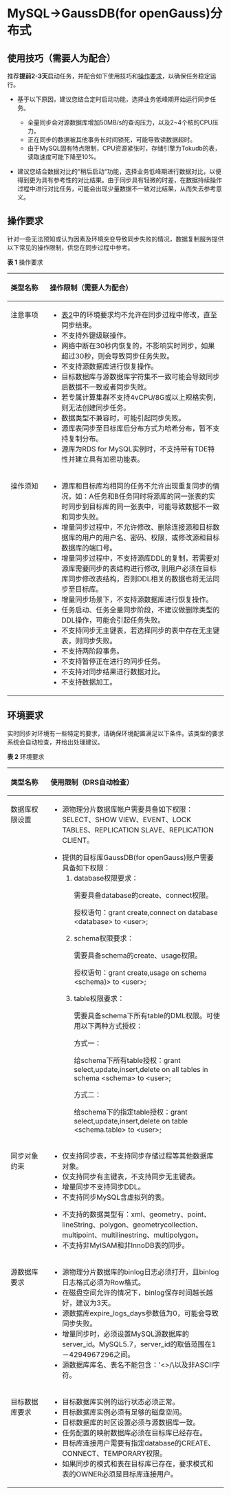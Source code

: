 # MySQL-\>GaussDB\(for openGauss\)分布式<a name="drs_04_0104"></a>

## 使用技巧（需要人为配合）<a name="section1172211417013"></a>

推荐**提前2-3天**启动任务，并配合如下使用技巧和[操作要求](#section972314419010)，以确保任务稳定运行。

-   基于以下原因，建议您结合定时启动功能，选择业务低峰期开始运行同步任务。
    -   全量同步会对源数据库增加50MB/s的查询压力，以及2\~4个核的CPU压力。
    -   正在同步的数据被其他事务长时间锁死，可能导致读数据超时。
    -   由于MySQL固有特点限制，CPU资源紧张时，存储引擎为Tokudb的表，读取速度可能下降至10%。

-   建议您结合数据对比的“稍后启动“功能，选择业务低峰期进行数据对比，以便得到更为具有参考性的对比结果。由于同步具有轻微的时差，在数据持续操作过程中进行对比任务，可能会出现少量数据不一致对比结果，从而失去参考意义。

## 操作要求<a name="section972314419010"></a>

针对一些无法预知或认为因素及环境突变导致同步失败的情况，数据复制服务提供以下常见的操作限制，供您在同步过程中参考。

**表 1**  操作要求

<a name="table572454117016"></a>
<table><thead align="left"><tr id="row1772410414012"><th class="cellrowborder" valign="top" width="18.060000000000002%" id="mcps1.2.3.1.1"><p id="p57246419020"><a name="p57246419020"></a><a name="p57246419020"></a><strong id="b1172410419012"><a name="b1172410419012"></a><a name="b1172410419012"></a>类型名称</strong></p>
</th>
<th class="cellrowborder" valign="top" width="81.94%" id="mcps1.2.3.1.2"><p id="p187249411202"><a name="p187249411202"></a><a name="p187249411202"></a><strong id="b17724741906"><a name="b17724741906"></a><a name="b17724741906"></a>操作限制</strong>（需要人为配合）</p>
</th>
</tr>
</thead>
<tbody><tr id="row187241341104"><td class="cellrowborder" valign="top" width="18.060000000000002%" headers="mcps1.2.3.1.1 "><p id="p1724144117017"><a name="p1724144117017"></a><a name="p1724144117017"></a>注意事项</p>
</td>
<td class="cellrowborder" valign="top" width="81.94%" headers="mcps1.2.3.1.2 "><a name="ul1572417415011"></a><a name="ul1572417415011"></a><ul id="ul1572417415011"><li><a href="#table97255414015">表2</a>中的环境要求均不允许在同步过程中修改，直至同步结束。</li><li>不支持外键级联操作。</li><li>网络中断在30秒内恢复的，不影响实时同步，如果超过30秒，则会导致同步任务失败。</li><li>不支持源数据库进行恢复操作。</li><li>目标数据库与源数据库字符集不一致可能会导致同步后数据不一致或者同步失败。</li><li>若专属计算集群不支持4vCPU/8G或以上规格实例，则无法创建同步任务。</li><li>数据类型不兼容时，可能引起同步失败。</li><li>源库表同步至目标库后分布方式为哈希分布，暂不支持复制分布。</li><li>源库为RDS for MySQL实例时，不支持带有TDE特性并建立具有加密功能表。</li></ul>
</td>
</tr>
<tr id="row172419411003"><td class="cellrowborder" valign="top" width="18.060000000000002%" headers="mcps1.2.3.1.1 "><p id="p672410411019"><a name="p672410411019"></a><a name="p672410411019"></a>操作须知</p>
</td>
<td class="cellrowborder" valign="top" width="81.94%" headers="mcps1.2.3.1.2 "><a name="ul17724154119017"></a><a name="ul17724154119017"></a><ul id="ul17724154119017"><li>源库和目标库均相同的任务不允许出现重复同步的情况，如：A任务和B任务同时将源库的同一张表的实时同步到目标库的同一张表中，可能导致数据不一致和同步失败。</li><li>增量同步过程中，不允许修改、删除连接源和目标数据库的用户的用户名、密码、权限，或修改源和目标数据库的端口号。</li><li>增量同步过程中，不支持源库DDL的复制，若需要对源库需要同步的表结构进行修改, 则用户必须在目标库同步修改表结构，否则DDL相关的数据也将无法同步至目标库。</li><li>增量同步场景下，不支持源数据库进行恢复操作。</li><li>任务启动、任务全量同步阶段，不建议做删除类型的DDL操作，可能会引起任务失败。</li><li>不支持同步无主键表，若选择同步的表中存在无主键表，则同步失败。</li><li>不支持两阶段事务。</li><li>不支持暂停正在进行的同步任务。</li><li>不支持对同步结果进行数据对比。</li><li>不支持数据加工。</li></ul>
</td>
</tr>
</tbody>
</table>

## 环境要求<a name="section472515411705"></a>

实时同步对环境有一些特定的要求，请确保环境配置满足以下条件。该类型的要求系统会自动检查，并给出处理建议。

**表 2**  环境要求

<a name="table97255414015"></a>
<table><thead align="left"><tr id="row672511411407"><th class="cellrowborder" valign="top" width="18.42%" id="mcps1.2.3.1.1"><p id="p7725124112015"><a name="p7725124112015"></a><a name="p7725124112015"></a><strong id="b147258411507"><a name="b147258411507"></a><a name="b147258411507"></a>类型名称</strong></p>
</th>
<th class="cellrowborder" valign="top" width="81.58%" id="mcps1.2.3.1.2"><p id="p1972574116014"><a name="p1972574116014"></a><a name="p1972574116014"></a><strong id="b1272518414017"><a name="b1272518414017"></a><a name="b1272518414017"></a>使用限制</strong>（DRS自动检查）</p>
</th>
</tr>
</thead>
<tbody><tr id="row14725124117018"><td class="cellrowborder" valign="top" width="18.42%" headers="mcps1.2.3.1.1 "><p id="p272518411708"><a name="p272518411708"></a><a name="p272518411708"></a>数据库权限设置</p>
</td>
<td class="cellrowborder" valign="top" width="81.58%" headers="mcps1.2.3.1.2 "><a name="ul7725164116015"></a><a name="ul7725164116015"></a><ul id="ul7725164116015"><li>源物理分片数据库帐户需要具备如下权限：SELECT、SHOW VIEW、EVENT、LOCK TABLES、REPLICATION SLAVE、REPLICATION CLIENT。</li></ul>
<a name="ul1272514411704"></a><a name="ul1272514411704"></a><ul id="ul1272514411704"><li>提供的目标库GaussDB(for openGauss)账户需要具备如下权限：<a name="ol672618411201"></a><a name="ol672618411201"></a><ol id="ol672618411201"><li>database权限要求：<p id="p17726341507"><a name="p17726341507"></a><a name="p17726341507"></a>需要具备database的create、connect权限。</p>
<p id="p187267411007"><a name="p187267411007"></a><a name="p187267411007"></a>授权语句：grant create,connect on database &lt;database&gt; to &lt;user&gt;;</p>
</li><li>schema权限要求：<p id="p872619411308"><a name="p872619411308"></a><a name="p872619411308"></a>需要具备schema的create、usage权限。</p>
<p id="p972617411409"><a name="p972617411409"></a><a name="p972617411409"></a>授权语句：grant create,usage on schema &lt;schema}&gt; to &lt;user&gt;;</p>
</li><li>table权限要求：<p id="p177268412016"><a name="p177268412016"></a><a name="p177268412016"></a>需要具备schema下所有table的DML权限。可使用以下两种方式授权：</p>
<p id="p15726174115017"><a name="p15726174115017"></a><a name="p15726174115017"></a>方式一：</p>
<p id="p372654116010"><a name="p372654116010"></a><a name="p372654116010"></a>给schema下所有table授权：grant select,update,insert,delete on all tables in schema &lt;schema&gt; to &lt;user&gt;;</p>
<p id="p197261841903"><a name="p197261841903"></a><a name="p197261841903"></a>方式二：</p>
<p id="p572612413017"><a name="p572612413017"></a><a name="p572612413017"></a>给schema下的指定table授权：grant select,update,insert,delete on table &lt;schema.table&gt; to &lt;user&gt;;</p>
</li></ol>
</li></ul>
</td>
</tr>
<tr id="row07264411109"><td class="cellrowborder" valign="top" width="18.42%" headers="mcps1.2.3.1.1 "><p id="p1272644117010"><a name="p1272644117010"></a><a name="p1272644117010"></a>同步对象约束</p>
</td>
<td class="cellrowborder" valign="top" width="81.58%" headers="mcps1.2.3.1.2 "><a name="ul87263417013"></a><a name="ul87263417013"></a><ul id="ul87263417013"><li>仅支持同步表，不支持同步存储过程等其他数据库对象。</li><li>仅支持同步有主键表，不支持同步无主键表。</li><li>增量同步不支持同步DDL。</li><li>不支持同步MySQL含虚拟列的表。</li></ul>
<a name="ul181372023125011"></a><a name="ul181372023125011"></a><ul id="ul181372023125011"><li>不支持的数据类型有：xml、geometry、point、lineString、polygon、geometrycollection、multipoint、multilinestring、multipolygon。</li><li>不支持非MyISAM和非InnoDB表的同步。</li></ul>
</td>
</tr>
<tr id="row1872612414013"><td class="cellrowborder" valign="top" width="18.42%" headers="mcps1.2.3.1.1 "><p id="p572674111015"><a name="p572674111015"></a><a name="p572674111015"></a>源数据库要求</p>
</td>
<td class="cellrowborder" valign="top" width="81.58%" headers="mcps1.2.3.1.2 "><a name="ul19726741103"></a><a name="ul19726741103"></a><ul id="ul19726741103"><li>源物理分片数据库的binlog日志必须打开，且binlog日志格式必须为Row格式。</li><li>在磁盘空间允许的情况下，binlog保存时间越长越好，建议为3天。</li><li>源数据库expire_logs_days参数值为0，可能会导致同步失败。</li><li>增量同步时，必须设置MySQL源数据库的server_id。MySQL5.7，server_id的取值范围在1－4294967296之间。</li><li>源数据库库名、表名不能包含：'&lt;&gt;/\以及非ASCII字符。</li></ul>
</td>
</tr>
<tr id="row272744119020"><td class="cellrowborder" valign="top" width="18.42%" headers="mcps1.2.3.1.1 "><p id="p4727341409"><a name="p4727341409"></a><a name="p4727341409"></a>目标数据库要求</p>
</td>
<td class="cellrowborder" valign="top" width="81.58%" headers="mcps1.2.3.1.2 "><a name="ul117274411407"></a><a name="ul117274411407"></a><ul id="ul117274411407"><li>目标数据库实例的运行状态必须正常。</li><li>目标数据库实例必须有足够的磁盘空间。</li><li>目标数据库的时区设置必须与源数据库一致。</li><li>任务配置的映射数据库必须在目标库已经存在。</li><li>目标库连接用户需要有指定database的CREATE、CONNECT、TEMPORARY权限。</li><li>如果同步的模式和表在目标库已存在，要求模式和表的OWNER必须是目标库连接用户。</li></ul>
</td>
</tr>
</tbody>
</table>

